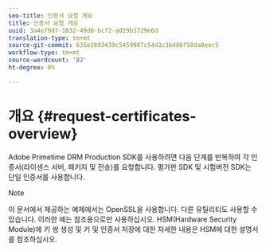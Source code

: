 ```yaml
---
seo-title: 인증서 요청 개요
title: 인증서 요청 개요
uuid: 3a4e79d7-1832-49d8-bcf2-a029b3729e6d
translation-type: tm+mt
source-git-commit: 635e2893439c5459907c54d2c3bd86f58da0eec5
workflow-type: tm+mt
source-wordcount: '82'
ht-degree: 0%

---
```



# 개요 {#request-certificates-overview}

Adobe Primetime DRM Production SDK를 사용하려면 다음 단계를 반복하여 각 인증서(라이센스 서버, 패키지 및 전송)를 요청합니다. 평가판 SDK 및 시험버전 SDK는 단일 인증서를 사용합니다.

>[!NOTE]
>
>이 문서에서 제공하는 예제에서는 OpenSSL을 사용합니다. 다른 유틸리티도 사용할 수 있습니다. 이러한 예는 참조용으로만 사용하십시오. HSM(Hardware Security Module)에 키 쌍 생성 및 키 및 인증서 저장에 대한 자세한 내용은 HSM에 대한 설명서를 참조하십시오.